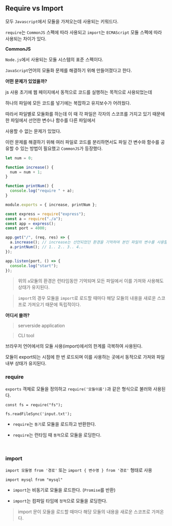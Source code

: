 


## Require vs Import

모두 `Javascript`에서 모듈을 가져오는데 사용되는 키워드다.

`require`는 `CommonJS` 스펙에 따라 사용되고 `import`는 `ECMAScript` 모듈 스펙에 따라 사용되는 차이가 있다.


**CommonJS**

`Node.js`에서 사용되는 모듈 시스템의 표준 스펙이다.

`JavaScript`언어의 모듈화 문제를 해결하기 위해 만들어졌다고 한다.

**어떤 문제가 있었을까?**

js 사용 초기에 웹 페이지에서 동적으로 코드를 실행하는 목적으로 사용되었는데

하나의 파일에 모든 코드를 넣기에는 복잡하고 유지보수가 어려웠다.

따라서 파일별로 모듈화를 하는데 이 때 각 파일은 각자의 스코프를 가지고 있기 때문에 한 파일에서 선언한 변수나 함수를 다른 파일에서 

사용할 수 없는 문제가 있었다.

이런 문제를 해결하기 위해 여러 파일로 코드를 분리하면서도 파일 간 변수와 함수를 공유할 수 있는 방법이 필요했고 `CommonJS`가 등장했다.

```javascript
let num = 0;

function increase() {
  num = num + 1;
}

function printNum() {
  console.log("require " + a);
}

module.exports = { increase, printNum };
```

```javascript
const express = require("express");
const a = require("./a");
const app = express();
const port = 4000;

app.get("/", (req, res) => {
  a.increase(); // increase는 선언되었던 환경을 기억하여 본인 파일의 변수를 사용할 수 있다.
  a.printNum(); // 1.. 2.. 3.. 4..
});

app.listen(port, () => {
  console.log("start");
});
```

> 위의 `a`모듈의 환경은 런타임동안 기억되며 모든 파일에서 이를 가져와 사용해도 상태가 유지된다.

> `import`의 경우 모듈을 `import`로 로드할 때마다 해당 모듈의 내용을 새로운 스코프로 가져오기 때문에 독립적이다.


**어디서 쓸까?**

> serverside application

> CLI tool

브라우저 언어에서의 모듈 사용(import)에서의 한계를 극복하여 사용된다.

모듈이 export되는 시점에 한 번 로드되며 이를 사용하는 곳에서 동적으로 가져와 파일 내부 상태가 유지된다.






### require

`exports` 객체로 모듈을 정의하고 `require('모듈이름')`과 같은 형식으로 불러와 사용된다.

```
const fs = require("fs");

fs.readFileSync('input.txt');
```

- `require`는 `동기`로 모듈을 로드하고 반환한다.

- `require`는 런타임 때 `동적`으로 모듈을 로딩한다.

<br>

### import

`import 모듈명 from '경로'` 또는 `import { 변수명 } from '경로'` 형태로 사용

```
import mysql from "mysql"
```


- `import`는 비동기로 모듈을 로드한다. (`Promise`를 반환)

- `import`는 컴파일 타임에 `정적`으로 모듈을 로딩한다.

> import 문이 모듈을 로드할 때마다 해당 모듈의 내용을 새로운 스코프로 가져온다.

